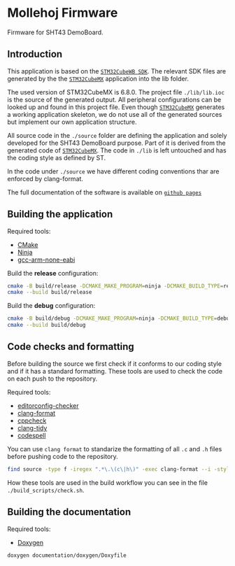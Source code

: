 # Mollehoj Firmware

Firmware for SHT43 DemoBoard.

## Introduction

This application is based on the [`STM32CubeWB SDK`](https://github.com/STMicroelectronics/STM32CubeWB).
The relevant SDK files are generated by the the [`STM32CubeMX`](https://www.st.com/en/development-tools/stm32cubemx.html) application into the lib folder.

The used version of STM32CubeMX is 6.8.0. The project file `./lib/lib.ioc` is the source of the generated output. All peripheral configurations can be looked up and found in this project file.
Even though [`STM32CubeMX`](https://www.st.com/en/development-tools/stm32cubemx.html) generates a working application skeleton, we do not use all of the generated sources but implement our own application structure.

All source code in the `./source` folder are defining the application and solely developed for the SHT43 DemoBoard purpose. Part of it is derived from the generated code of [`STM32CubeMX`](https://www.st.com/en/development-tools/stm32cubemx.html). The code in `./lib` is left untouched and has the coding style as defined by ST.

In the code under `./source` we have different coding conventions thar are enforced by clang-format.

The full documentation of the software is available on [`github pages`](https://sensirion.github.io/sht43-demoboard-ble-firmware)

## Building the application

Required tools:
* [CMake](https://cmake.org/)
* [Ninja](https://ninja-build.org/)
* [gcc-arm-none-eabi](https://developer.arm.com/downloads/-/gnu-rm)

Build the **release** configuration:

```bash
cmake -B build/release -DCMAKE_MAKE_PROGRAM=ninja -DCMAKE_BUILD_TYPE=release -G Ninja
cmake --build build/release
```

Build the **debug** configuration:

```bash
cmake -B build/debug -DCMAKE_MAKE_PROGRAM=ninja -DCMAKE_BUILD_TYPE=debug -G Ninja
cmake --build build/debug
```

## Code checks and formatting

Before building the source we first check if it conforms to our coding style and
if it has a standard formatting. These tools are used to
check the code on each push to the repository.

Required tools:
* [editorconfig-checker](https://github.com/editorconfig-checker/editorconfig-checker)
* [clang-format](https://clang.llvm.org/docs/ClangFormat.html)
* [cppcheck](https://cppcheck.sourceforge.io/)
* [clang-tidy](https://clang.llvm.org/extra/clang-tidy/)
* [codespell](https://github.com/codespell-project/codespell)

You can use `clang format` to standarize the formatting of all `.c` and `.h` files before
pushing code to the repository.

```bash
find source -type f -iregex ".*\.\(c\|h\)" -exec clang-format --i -style=file {} \;
```

How these tools are used in the build workflow you can see in the file
`./build_scripts/check.sh`.

## Building the documentation

Required tools:
* [Doxygen](https://www.doxygen.nl/)

```bash
doxygen documentation/doxygen/Doxyfile
```

